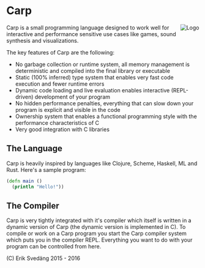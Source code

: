 # Carp

<img src="https://github.com/eriksvedang/Carp/blob/master/img/temp_logo2.jpg" alt="Logo" align="right" />

Carp is a small programming language designed to work well for interactive and performance sensitive use cases like games, sound synthesis and visualizations.

The key features of Carp are the following:

* No garbage collection or runtime system, all memory management is deterministic and compiled into the final library or executable
* Static (100% inferred) type system that enables very fast code execution and fewer runtime errors
* Dynamic code loading and live evaluation enables interactive (REPL-driven) development of your program
* No hidden performance penalties, everything that can slow down your program is explicit and visible in the code
* Ownership system that enables a functional programming style with the performance characteristics of C
* Very good integration with C libraries

## The Language
Carp is heavily inspired by languages like Clojure, Scheme, Haskell, ML and Rust. Here's a sample program:

```clojure
(defn main ()
  (println "Hello!"))
```

## The Compiler
Carp is very tightly integrated with it's compiler which itself is written in a dynamic version of Carp (the dynamic version is implemented in C). To compile or work on a Carp program you start the Carp compiler system which puts you in the compiler REPL. Everything you want to do with your program can be controlled from here.

(C) Erik Svedäng 2015 - 2016
